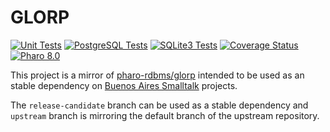 # GLORP

[![Unit Tests](https://github.com/ba-st-dependencies/Glorp/workflows/Unit%20Tests/badge.svg?branch=release-candidate)](https://github.com/ba-st-dependencies/Glorp/actions?query=workflow%3AUnit%20Tests)
[![PostgreSQL Tests](https://github.com/ba-st-dependencies/Glorp/workflows/PostgreSQL%20Integration%20Tests/badge.svg?branch=release-candidate)](https://github.com/ba-st-dependencies/Glorp/actions?query=workflow%3APostgreSQL%20Integration%20Tests)
[![SQLite3 Tests](https://github.com/ba-st-dependencies/Glorp/workflows/SQLite3%20Integration%20Tests/badge.svg?branch=release-candidate)](https://github.com/ba-st-dependencies/Glorp/actions?query=workflow%3ASQLite3%20Integration%20Tests)
[![Coverage Status](https://codecov.io/github/ba-st-dependencies/Glorp/coverage.svg?branch=release-candidate)](https://codecov.io/gh/ba-st-dependencies/Glorp/branch/release-candidate)
[![Pharo 8.0](https://img.shields.io/badge/Pharo-8.0-informational)](https://pharo.org)

This project is a mirror of [pharo-rdbms/glorp](https://github.com/pharo-rdbms/glorp) intended to be used as an stable dependency on [Buenos Aires Smalltalk](https://github.com/ba-st) projects.

The `release-candidate` branch can be used as a stable dependency and `upstream` branch is mirroring the default branch of the upstream repository.
